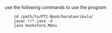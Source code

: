 use the following commands to use the program:

```
	cd /path/to/PT2-Book/boratanrikulu/
	javac */*.java -d .
	java bookstore.Menu
```
